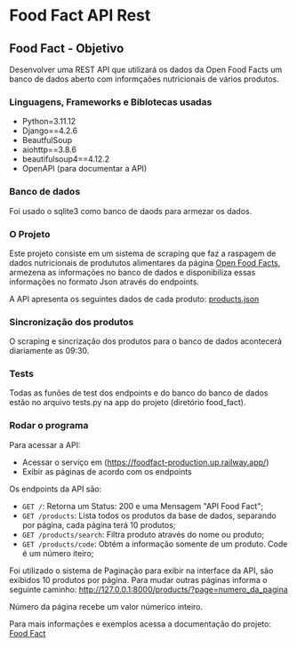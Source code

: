 ﻿# Food Fact API Rest

## Food Fact - Objetivo
Desenvolver uma REST API que utilizará os dados da Open Food Facts um banco de dados aberto com informçaões nutricionais de vários produtos.

### Linguagens, Frameworks e Biblotecas usadas
- Python=3.11.12
- Django==4.2.6
- BeautfulSoup
- aiohttp==3.8.6
- beautifulsoup4==4.12.2
- OpenAPI (para documentar a API)

### Banco de dados
Foi usado o sqlite3 como banco de daods para armezar os dados.

### O Projeto
Este projeto consiste em um sistema de scraping que faz a raspagem de dados nutricionais de prodututos alimentares da página [Open Food Facts](https://world.openfoodfacts.org/), armezena as informações no banco de dados e disponibiliza essas informações no formato Json através do endpoints.

A API apresenta os seguintes dados de cada produto: [products.json](./products.json)

### Sincronização dos produtos
O scraping e sincrização dos produtos para o banco de dados acontecerá diariamente as 09:30.

### Tests
Todas as funões de test dos endpoints e do banco do banco de dados estão no arquivo tests.py na app do projeto (diretório food_fact).

### Rodar o programa
Para acessar a API:
- Acessar o serviço em (https://foodfact-production.up.railway.app/)
- Exibir as páginas de acordo com os endpoints

Os endpoints da API são:
- `GET /`: Retorna um Status: 200 e uma Mensagem "API Food Fact";
- `GET /products`: Lista todos os produtos da base de dados, separando por página, cada página terá 10 produtos;
- `GET /products/search`: Filtra produto através do nome ou produto;
- `GET /products/code`: Obtém a informação somente de um produto. Code é um número iteiro;

Foi utilizado o sistema de Paginação para exibir na interface da API, são exibidos 10 produtos por página. Para mudar outras páginas informa o seguinte caminho: http://127.0.0.1:8000/products/?page=numero_da_pagina

Número da página recebe um valor númerico inteiro.

Para mais informações e exemplos acessa a documentação do projeto:
[Food Fact](https://app.swaggerhub.com/apis/SabinoEduardo/food-fact_open_api_3_0/1.0.0)
